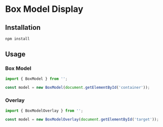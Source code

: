# Box Model Display


## Installation

```bash
npm install
```


## Usage

### Box Model
```js
import { BoxModel } from '';

const model = new BoxModel(document.getElementById('container'));
```

### Overlay
```js
import { BoxModelOverlay } from '';

const model = new BoxModelOverlay(document.getElementById('target'));
```
